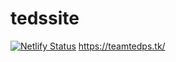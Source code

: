 # tedssite
[![Netlify Status](https://api.netlify.com/api/v1/badges/536bb83c-4d5e-4408-b8a1-0e322d2b6f5b/deploy-status)](https://app.netlify.com/sites/tedssite/deploys)
https://teamtedps.tk/
